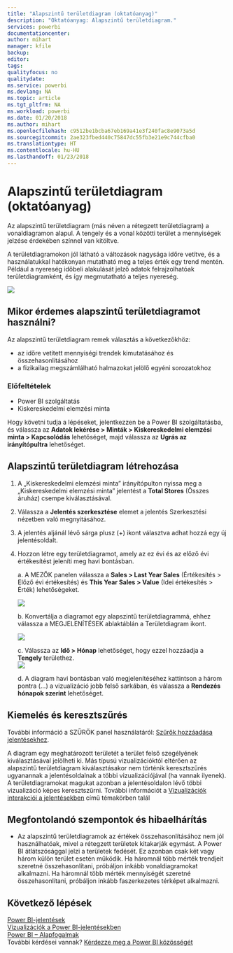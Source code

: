 ```yaml
---
title: "Alapszintű területdiagram (oktatóanyag)"
description: "Oktatóanyag: Alapszintű területdiagram."
services: powerbi
documentationcenter: 
author: mihart
manager: kfile
backup: 
editor: 
tags: 
qualityfocus: no
qualitydate: 
ms.service: powerbi
ms.devlang: NA
ms.topic: article
ms.tgt_pltfrm: NA
ms.workload: powerbi
ms.date: 01/20/2018
ms.author: mihart
ms.openlocfilehash: c9512be1bcba67eb169a41e3f240fac8e9073a5d
ms.sourcegitcommit: 2ae323fbed440c75847dc55fb3e21e9c744cfba0
ms.translationtype: HT
ms.contentlocale: hu-HU
ms.lasthandoff: 01/23/2018
---
```

# <a name="basic-area-chart-tutorial"></a>Alapszintű területdiagram (oktatóanyag)
Az alapszintű területdiagram (más néven a rétegzett területdiagram) a vonaldiagramon alapul. A tengely és a vonal közötti terület a mennyiségek jelzése érdekében színnel van kitöltve. 

A területdiagramokon jól látható a változások nagysága időre vetítve, és a használatukkal hatékonyan mutatható meg a teljes érték egy trend mentén. Például a nyereség időbeli alakulását jelző adatok felrajzolhatóak területdiagramként, és így megmutatható a teljes nyereség.

![](media/power-bi-visualization-basic-area-chart/powerbi-area-chartnew.png)

## <a name="when-to-use-a-basic-area-chart"></a>Mikor érdemes alapszintű területdiagramot használni?
Az alapszintű területdiagram remek választás a következőkhöz:

* az időre vetített mennyiségi trendek kimutatásához és összehasonlításához 
* a fizikailag megszámlálható halmazokat jelölő egyéni sorozatokhoz

### <a name="prerequisites"></a>Előfeltételek
 - Power BI szolgáltatás
 - Kiskereskedelmi elemzési minta

Hogy követni tudja a lépéseket, jelentkezzen be a Power BI szolgáltatásba, és válassza az **Adatok lekérése \> Minták \> Kiskereskedelmi elemzési minta > Kapcsolódás** lehetőséget, majd válassza az **Ugrás az irányítópultra** lehetőséget. 

## <a name="create-a-basic-area-chart"></a>Alapszintű területdiagram létrehozása
 

1. A „Kiskereskedelmi elemzési minta” irányítópulton nyissa meg a „Kiskereskedelmi elemzési minta” jelentést a **Total Stores** (Összes áruház) csempe kiválasztásával.
2. Válassza a **Jelentés szerkesztése** elemet a jelentés Szerkesztési nézetben való megnyitásához.
3. A jelentés aljánál lévő sárga plusz (+) ikont választva adhat hozzá egy új jelentésoldalt.
4. Hozzon létre egy területdiagramot, amely az ez évi és az előző évi értékesítést jeleníti meg havi bontásban.
   
   a. A MEZŐK panelen válassza a **Sales \> Last Year Sales** (Értékesítés > Előző évi értékesítés) és **This Year Sales > Value** (Idei értékesítés > Érték) lehetőségeket.

   ![](media/power-bi-visualization-basic-area-chart/power-bi-bar-chart.png)

   b.  Konvertálja a diagramot egy alapszintű területdiagrammá, ehhez válassza a MEGJELENÍTÉSEK ablaktáblán a Területdiagram ikont.

   ![](media/power-bi-visualization-basic-area-chart/convertchart.png)
   
   c.  Válassza az **Idő \> Hónap** lehetőséget, hogy ezzel hozzáadja a **Tengely** területhez.   
   ![](media/power-bi-visualization-basic-area-chart/powerbi-area-chartnew.png)
   
   d.  A diagram havi bontásban való megjelenítéséhez kattintson a három pontra (...) a vizualizáció jobb felső sarkában, és válassza a **Rendezés hónapok szerint** lehetőséget.

## <a name="highlighting-and-cross-filtering"></a>Kiemelés és keresztszűrés
További információ a SZŰRÖK panel használatáról: [Szűrők hozzáadása jelentésekhez](power-bi-report-add-filter.md).

A diagram egy meghatározott területét a terület felső szegélyének kiválasztásával jelölheti ki.  Más típusú vizualizációktól eltérően az alapszintű területdiagram kiválasztásakor nem történik keresztszűrés ugyanannak a jelentésoldalnak a többi vizualizációjával (ha vannak ilyenek). A területdiagramokat magukat azonban a jelentésoldalon lévő többi vizualizáció képes keresztszűrni. További információt a [Vizualizációk interakciói a jelentésekben](service-reports-visual-interactions.md) című témakörben talál

## <a name="considerations-and-troubleshooting"></a>Megfontolandó szempontok és hibaelhárítás
* Az alapszintű területdiagramok az értékek összehasonlításához nem jól használhatóak, mivel a rétegzett területek kitakarják egymást. A Power BI átlátszósággal jelzi a területek fedését. Ez azonban csak két vagy három külön terület esetén működik. Ha háromnál több mérték trendjeit szeretné összehasonlítani, próbáljon inkább vonaldiagramokat alkalmazni. Ha háromnál több mérték mennyiségét szeretné összehasonlítani, próbáljon inkább faszerkezetes térképet alkalmazni.

## <a name="next-steps"></a>Következő lépések
[Power BI-jelentések](service-reports.md)  
[Vizualizációk a Power BI-jelentésekben](power-bi-report-visualizations.md)  
[Power BI – Alapfogalmak](service-basic-concepts.md)  
További kérdései vannak? [Kérdezze meg a Power BI közösségét](http://community.powerbi.com/)

